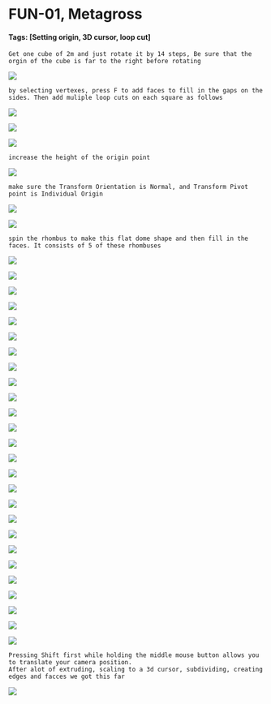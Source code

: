 # FUN-01, Metagross
#### Tags: [Setting origin, 3D cursor, loop cut]

    Get one cube of 2m and just rotate it by 14 steps, Be sure that the orgin of the cube is far to the right before rotating 

![](../images/FUN-01-A.png)

    by selecting vertexes, press F to add faces to fill in the gaps on the sides. Then add muliple loop cuts on each square as follows

![](../images/FUN-01-B.png)

![](../images/FUN-01-C.png)

![](../images/FUN-01-D.png)

    increase the height of the origin point

![](../images/FUN-01-E.png)

    make sure the Transform Orientation is Normal, and Transform Pivot point is Individual Origin

![](../images/FUN-01-F.png)

![](../images/FUN-01-G.png)

    spin the rhombus to make this flat dome shape and then fill in the faces. It consists of 5 of these rhombuses

![](../images/FUN-01-H.png)

![](../images/FUN-01-I.png)

![](../images/FUN-01-J.png)

![](../images/FUN-01-K.png)

![](../images/FUN-01-L.png)

![](../images/FUN-01-O.png)

![](../images/FUN-01-M.png)

![](../images/FUN-01-N.png)

![](../images/FUN-01-P.png)

![](../images/FUN-01-Q.png)

![](../images/FUN-01-R.png)

![](../images/FUN-01-S.png)

![](../images/FUN-01-T.png)

![](../images/FUN-01-U.png)

![](../images/FUN-01-V.png)

![](../images/FUN-01-W.png)

![](../images/FUN-01-X.png)

![](../images/FUN-01-Y.png)

![](../images/FUN-01-Z.png)

![](../images/FUN-01-AA.png)

![](../images/FUN-01-AB.png)

![](../images/FUN-01-AC.png)

![](../images/FUN-01-AD.png)

![](../images/FUN-01-AE.png)

![](../images/FUN-01-AF.png)

![](../images/FUN-01-AG.png)

    Pressing Shift first while holding the middle mouse button allows you to translate your camera position.
    After alot of extruding, scaling to a 3d cursor, subdividing, creating edges and facces we got this far

![](../images/FUN-01-AH.png)